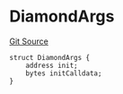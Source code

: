 # DiamondArgs
[Git Source](https://github.com/thrackle-io/rules-protocol/blob/ca661487b49e5b916c4fa8811d6bdafbe530a6c8/src/economic/ruleProcessor/application/ApplicationRuleProcessorDiamond.sol)


```solidity
struct DiamondArgs {
    address init;
    bytes initCalldata;
}
```

